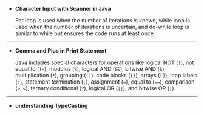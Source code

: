 - **Character Input with Scanner in Java**

  For loop is used when the number of iterations is known, while loop is used when the number of iterations is
  uncertain, and do-while loop is similar to while but ensures the code runs at least once.

---

- **Comma and Plus in Print Statement**

  Java includes special characters for operations like logical NOT (`!`), not equal to (`!=`), modulus (`%`), logical AND (`&&`), bitwise AND (`&`), multiplication (`*`), grouping (`()`), code blocks (`{}`), arrays (`[]`), loop labels (`:`), statement termination (`;`), assignment (`=`), equal to (`==`), comparison (`>`, `<`), ternary conditional (`?`), logical OR (`||`), and bitwise OR (`|`).

---

- **understanding TypeCasting**
